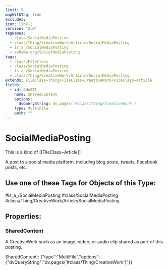 ```yaml
---
limit: 9
mapWithTag: true
excludes: 
icon: link-2
version: "2.0"
tagNames:
  - class/SocialMediaPosting
  - class/Thing/CreativeWork/Article/SocialMediaPosting
  - is_a_/SocialMediaPosting
  - schema-org/SocialMediaPosting
tags:
  - class/FileClass
  - class/SocialMediaPosting
  - is_a_/SocialMediaPosting
  - class/Thing/CreativeWork/Article/SocialMediaPosting
extends: FileClass~Thing/FileClass~CreativeWork/FileClass~Article
fields:
  - id: GHnSTI
    name: SharedContent
    options:
      dvQueryString: dv.pages('#class/Thing/CreativeWork')
    type: MultiFile
    path: ""
---
```


# SocialMediaPosting
This is a kind of [[FileClass~Article]]

A post to a social media platform, including blog posts, tweets, Facebook posts, etc.


## Use one of these Tags for Objects of this Type:

#is_a_/SocialMediaPosting
#class/SocialMediaPosting
#class/Thing/CreativeWork/Article/SocialMediaPosting

## Properties:

### SharedContent
A CreativeWork such as an image, video, or audio clip shared as part of this posting.

SharedContent:: {"type":"MultiFile","options":{"dvQueryString":"dv.pages('#class/Thing/CreativeWork')"}}


